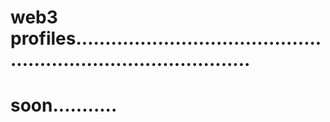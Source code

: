 # web3 profiles...................................................................................
# soon...........
